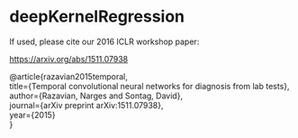 # deepKernelRegression
If used, please cite our 2016 ICLR workshop paper: 

https://arxiv.org/abs/1511.07938


@article{razavian2015temporal,  
  title={Temporal convolutional neural networks for diagnosis from lab tests},  
  author={Razavian, Narges and Sontag, David},  
  journal={arXiv preprint arXiv:1511.07938},  
  year={2015}  
}

